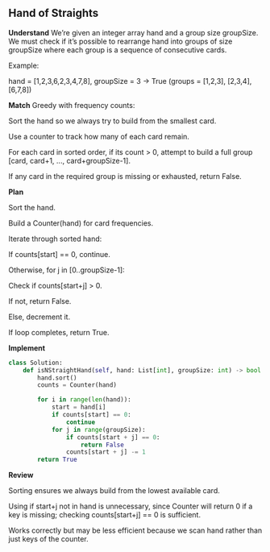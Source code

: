 ## Hand of Straights
**Understand**
We’re given an integer array hand and a group size groupSize. We must check if it’s possible to rearrange hand into groups of size groupSize where each group is a sequence of consecutive cards.

Example:

hand = [1,2,3,6,2,3,4,7,8], groupSize = 3 → True
(groups = [1,2,3], [2,3,4], [6,7,8])

**Match**
Greedy with frequency counts:

Sort the hand so we always try to build from the smallest card.

Use a counter to track how many of each card remain.

For each card in sorted order, if its count > 0, attempt to build a full group [card, card+1, ..., card+groupSize-1].

If any card in the required group is missing or exhausted, return False.

**Plan**

Sort the hand.

Build a Counter(hand) for card frequencies.

Iterate through sorted hand:

If counts[start] == 0, continue.

Otherwise, for j in [0..groupSize-1]:

Check if counts[start+j] > 0.

If not, return False.

Else, decrement it.

If loop completes, return True.

**Implement**
```py
class Solution:
    def isNStraightHand(self, hand: List[int], groupSize: int) -> bool:
        hand.sort()
        counts = Counter(hand)

        for i in range(len(hand)):
            start = hand[i]
            if counts[start] == 0:
                continue
            for j in range(groupSize):
                if counts[start + j] == 0:
                    return False
                counts[start + j] -= 1
        return True
```

**Review**

Sorting ensures we always build from the lowest available card.

Using if start+j not in hand is unnecessary, since Counter will return 0 if a key is missing; checking counts[start+j] == 0 is sufficient.

Works correctly but may be less efficient because we scan hand rather than just keys of the counter.